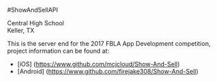 #ShowAndSellAPI

Central High School  
Keller, TX

This is the server end for the 2017 FBLA App Development competition, project information can be found at:  
* [iOS] (https://www.github.com/mcjcloud/Show-And-Sell)
* [Android] (https://www.github.com/firejake308/Show-And-Sell)
